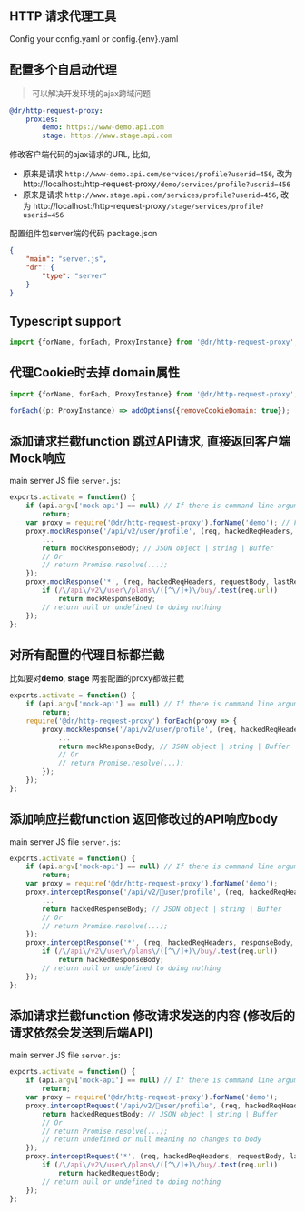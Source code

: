 HTTP 请求代理工具
------
Config your config.yaml or config.{env}.yaml

## 配置多个自启动代理
> 可以解决开发环境的ajax跨域问题
```yaml
@dr/http-request-proxy:
    proxies:
        demo: https://www-demo.api.com
        stage: https://www.stage.api.com
```

修改客户端代码的ajax请求的URL, 比如,
- 原来是请求 `http://www-demo.api.com/services/profile?userid=456`, 
改为 http://localhost:<port>/http-request-proxy`/demo/services/profile?userid=456`
- 原来是请求 `http://www.stage.api.com/services/profile?userid=456`, 
改为 http://localhost:<port>/http-request-proxy`/stage/services/profile?userid=456`

配置组件包server端的代码
package.json
```json
{
    "main": "server.js",
    "dr": {
        "type": "server"
    }
}
```

## Typescript support
```ts
import {forName, forEach, ProxyInstance} from '@dr/http-request-proxy';
```
## 代理Cookie时去掉 domain属性
```js
import {forName, forEach, ProxyInstance} from '@dr/http-request-proxy';

forEach((p: ProxyInstance) => addOptions({removeCookieDomain: true});
```

## 添加请求拦截function 跳过API请求, 直接返回客户端Mock响应
main server JS file `server.js`:
```js
exports.activate = function() {
    if (api.argv['mock-api'] == null) // If there is command line arguments "--mock-api"
        return;
    var proxy = require('@dr/http-request-proxy').forName('demo'); // For the proxy target URL configured with "demo"
    proxy.mockResponse('/api/v2/user/profile', (req, hackedReqHeaders, requestBody, lastResult) => {
        ...
        return mockResponseBody; // JSON object | string | Buffer
        // Or
        // return Promise.resolve(...);
    });
    proxy.mockResponse('*', (req, hackedReqHeaders, requestBody, lastResult) => {
        if (/\/api\/v2\/user\/plans\/([^\/]+)\/buy/.test(req.url))
            return mockResponseBody;
        // return null or undefined to doing nothing
	});
};
```
## 对所有配置的代理目标都拦截
比如要对**demo**, **stage** 两套配置的proxy都做拦截
```js
exports.activate = function() {
    if (api.argv['mock-api'] == null) // If there is command line arguments "--mock-api"
        return;
    require('@dr/http-request-proxy').forEach(proxy => {
        proxy.mockResponse('/api/v2/user/profile', (req, hackedReqHeaders, requestBody, lastResult) => {
            ...
            return mockResponseBody; // JSON object | string | Buffer
            // Or
            // return Promise.resolve(...);
        });
    });
};
```

## 添加响应拦截function 返回修改过的API响应body
main server JS file `server.js`:
```js
exports.activate = function() {
    if (api.argv['mock-api'] == null) // If there is command line arguments "--mock-api"
        return;
    var proxy = require('@dr/http-request-proxy').forName('demo');
    proxy.interceptResponse('/api/v2/user/profile', (req, hackedReqHeaders, responseBody, lastResult) => {
        ...
        return hackedResponseBody; // JSON object | string | Buffer
        // Or
        // return Promise.resolve(...);
    });
    proxy.interceptResponse('*', (req, hackedReqHeaders, responseBody, lastResult) => {
        if (/\/api\/v2\/user\/plans\/([^\/]+)\/buy/.test(req.url))
            return hackedResponseBody;
        // return null or undefined to doing nothing
	});
};
```
## 添加请求拦截function 修改请求发送的内容 (修改后的请求依然会发送到后端API)
main server JS file `server.js`:
```js
exports.activate = function() {
    if (api.argv['mock-api'] == null) // If there is command line arguments "--mock-api"
        return;
    var proxy = require('@dr/http-request-proxy').forName('demo');
    proxy.interceptRequest('/api/v2/user/profile', (req, hackedReqHeaders, requestBody, lastResult) => {
        return hackedRequestBody; // JSON object | string | Buffer
        // Or
        // return Promise.resolve(...);
        // return undefined or null meaning no changes to body
    });
    proxy.interceptRequest('*', (req, hackedReqHeaders, requestBody, lastResult) => {
        if (/\/api\/v2\/user\/plans\/([^\/]+)\/buy/.test(req.url))
            return hackedRequestBody;
        // return null or undefined to doing nothing
	});
};
```

